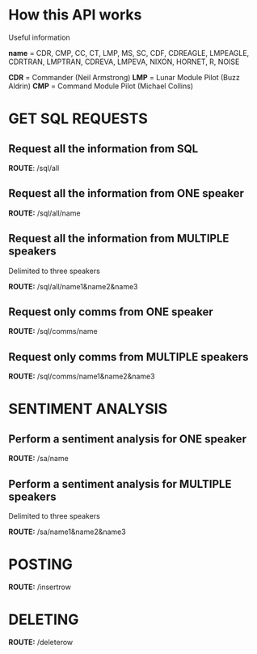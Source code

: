 # How this API works

Useful information

**name** = CDR, CMP, CC, CT, LMP, MS, SC, CDF, CDREAGLE,
LMPEAGLE, CDRTRAN, LMPTRAN, CDREVA, LMPEVA, NIXON,
HORNET, R, NOISE

**CDR** = Commander (Neil Armstrong)
**LMP** = Lunar Module Pilot (Buzz Aldrin)
**CMP** = Command Module Pilot (Michael Collins)

# GET SQL REQUESTS

## Request all the information from SQL

**ROUTE**: /sql/all

## Request all the information from ONE speaker

**ROUTE:** /sql/all/name


## Request all the information from MULTIPLE speakers

Delimited to three speakers

**ROUTE:** /sql/all/name1&name2&name3


## Request only comms from ONE speaker

**ROUTE:** /sql/comms/name


## Request only comms from MULTIPLE speakers

**ROUTE:** /sql/comms/name1&name2&name3


# SENTIMENT ANALYSIS

## Perform a sentiment analysis for ONE speaker

**ROUTE:** /sa/name

## Perform a sentiment analysis for MULTIPLE speakers

Delimited to three speakers

**ROUTE:** /sa/name1&name2&name3

# POSTING

**ROUTE:** /insertrow

# DELETING

**ROUTE:** /deleterow
